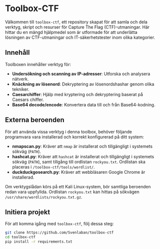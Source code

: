 # Toolbox-CTF

Välkommen till `toolbox-ctf`, ett repository skapat för att samla och dela verktyg, skript och resurser för Capture The Flag (CTF)-utmaningar. Här hittar du en mängd hjälpmedel som är utformade för att underlätta lösningen av CTF-utmaningar och IT-säkerhetstester inom olika kategorier.

## Innehåll

Toolboxen innehåller verktyg för:

- **Undersökning och scanning av IP-adresser**: Utforska och analysera nätverk.
- **Knäckning av lösenord**: Dekryptering av lösenordshashar genom olika tekniker.
- **Caesarchiffer**: Hjälp med kryptering och dekryptering baserat på Caesars chiffer.
- **Base64 decode/encode**: Konvertera data till och från Base64-kodning.

## Externa beroenden

För att använda vissa verktyg i denna toolbox, behöver följande programvara vara installerad och korrekt konfigurerad på ditt system:

- **nmapscan.py**: Kräver att `nmap` är installerat och tillgängligt i systemets sökväg (`PATH`).
- **hashcat.py**: Kräver att `hashcat` är installerat och tillgängligt i systemets sökväg (`PATH`), samt tillgång till ordlistan `rockyou.txt`. Ordlistan ska placeras i `/toolbox-ctf/tools/wordlist/`.
- **duckduckgosearch.py**: Kräver att webbläsaren Google Chrome är installerad.

Om verktygslådan körs på ett Kali Linux-system, bör samtliga beroenden redan vara uppfyllda. Ordlistan `rockyou.txt` kan hittas på sökvägen `/usr/share/wordlists/rockyou.txt.gz`.

## Initiera projekt

För att komma igång med `toolbox-ctf`, följ dessa steg:

```bash
git clone https://github.com/Svenlaban/toolbox-ctf
cd toolbox-ctf
pip install -r requirements.txt
